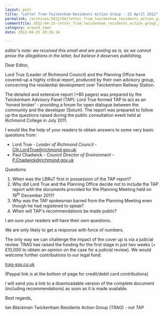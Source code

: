```yaml
---
layout: post
title: "Letter from Twickenham Residents Action Group - 25 April 2012"
permalink: /archives/2012/04/letter_from_twickenham_residents_action_group_25_a.html
commentfile: 2012-04-25-letter_from_twickenham_residents_action_group_25_a
category: around_town
date: 2012-04-25 20:26:14

---
```


*editor's note: we received this email and are posting as is, as we cannot prove the allegations in the letter, but believe it deserves publishing.*

<div markdown="1" class="letter">
Dear Editor,

Lord True (Leader of Richmond Council) and the Planning Office have covered-up a highly critical report, produced by their own advisory group, concerning the residential development over Twickenham Railway Station.

The detailed and extensive report (+80 pages) was prepared by the Twickenham Advisory Panel (TAP). Lord True formed TAP to act as an 'honest broker' - providing a forum for open dialogue between the community and the developer (Solum). The report was prepared to follow up the questions raised during the public consultation event held at Richmond College in July 2011.

I would like the help of your readers to obtain answers to some very basic questions from:

-   Lord True - *Leader of Richmond Council* - <Cllr.LordTrue@richmond.gov.uk>
-   Paul Chadwick - *Council Director of Environment* - <P.Chadwick@richmond.gov.uk>

Questions:

1.  When was the LBRuT first in possession of the TAP report?
2.  Why did Lord True and the Planning Office decide not to include the TAP report with the documents provided for the Planning Meeting held on 19<sup>th</sup> December 2011?
3.  Why was the TAP spokesman barred from the Planning Meeting even though he had registered to speak?
4.  When will TAP's recommendations be made public?

I am sure your readers will have their own questions.

We are only likely to get a response with force of numbers.

The only way we can challenge the impact of the cover up is via a judicial review. TRAG has raised the funding for the first stage in just two weeks (+£10,000 to obtain an opinion on the case for a judicial review). We would welcome further contributions to our legal fund:

[trag-sos.co.uk](http://trag-sos.co.uk/)

(Paypal link is at the bottom of page for credit/debit card contributions)

I will send you a link to a downloadable version of the complete document (including recommendations) as soon as it is made available.

Best regards,

*Ian Blackman*
Twickenham Residents Action Group (TRAG) - not TAP

</div>
